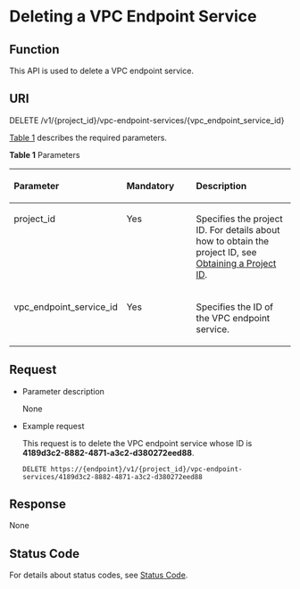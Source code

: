 # Deleting a VPC Endpoint Service<a name="vpcep_06_0204"></a>

## Function<a name="section17315029"></a>

This API is used to delete a VPC endpoint service.

## URI<a name="section21617533"></a>

DELETE /v1/\{project\_id\}/vpc-endpoint-services/\{vpc\_endpoint\_service\_id\}

[Table 1](#table35049127)  describes the required parameters.

**Table  1**  Parameters

<a name="table35049127"></a>
<table><thead align="left"><tr id="row6237533"><th class="cellrowborder" valign="top" width="32.65%" id="mcps1.2.4.1.1"><p id="p35478198"><a name="p35478198"></a><a name="p35478198"></a><strong id="b151561431185516"><a name="b151561431185516"></a><a name="b151561431185516"></a>Parameter</strong></p>
</th>
<th class="cellrowborder" valign="top" width="26.529999999999998%" id="mcps1.2.4.1.2"><p id="p55161795"><a name="p55161795"></a><a name="p55161795"></a><strong id="b12208143912552"><a name="b12208143912552"></a><a name="b12208143912552"></a>Mandatory</strong></p>
</th>
<th class="cellrowborder" valign="top" width="40.82%" id="mcps1.2.4.1.3"><p id="p38920429"><a name="p38920429"></a><a name="p38920429"></a><strong id="b17240340135510"><a name="b17240340135510"></a><a name="b17240340135510"></a>Description</strong></p>
</th>
</tr>
</thead>
<tbody><tr id="row65547035"><td class="cellrowborder" valign="top" width="32.65%" headers="mcps1.2.4.1.1 "><p id="p7709622"><a name="p7709622"></a><a name="p7709622"></a>project_id</p>
</td>
<td class="cellrowborder" valign="top" width="26.529999999999998%" headers="mcps1.2.4.1.2 "><p id="p20499621"><a name="p20499621"></a><a name="p20499621"></a>Yes</p>
</td>
<td class="cellrowborder" valign="top" width="40.82%" headers="mcps1.2.4.1.3 "><p id="p49856593"><a name="p49856593"></a><a name="p49856593"></a>Specifies the project ID. For details about how to obtain the project ID, see <a href="obtaining-a-project-id.md">Obtaining a Project ID</a>.</p>
</td>
</tr>
<tr id="row46056153"><td class="cellrowborder" valign="top" width="32.65%" headers="mcps1.2.4.1.1 "><p id="p39560874"><a name="p39560874"></a><a name="p39560874"></a>vpc_endpoint_service_id</p>
</td>
<td class="cellrowborder" valign="top" width="26.529999999999998%" headers="mcps1.2.4.1.2 "><p id="p50314220"><a name="p50314220"></a><a name="p50314220"></a>Yes</p>
</td>
<td class="cellrowborder" valign="top" width="40.82%" headers="mcps1.2.4.1.3 "><p id="p48920006"><a name="p48920006"></a><a name="p48920006"></a>Specifies the ID of the VPC endpoint service.</p>
</td>
</tr>
</tbody>
</table>

## Request<a name="section60340071"></a>

-   Parameter description

    None

-   Example request

    This request is to delete the VPC endpoint service whose ID is  **4189d3c2-8882-4871-a3c2-d380272eed88**.

    ```
    DELETE https://{endpoint}/v1/{project_id}/vpc-endpoint-services/4189d3c2-8882-4871-a3c2-d380272eed88
    ```


## Response<a name="section4368746203313"></a>

None

## Status Code<a name="section9976838"></a>

For details about status codes, see  [Status Code](status-code.md).

